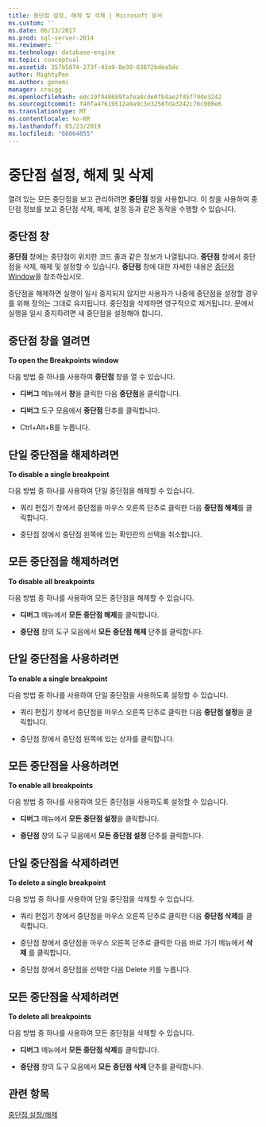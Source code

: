 ```yaml
---
title: 중단점 설정, 해제 및 삭제 | Microsoft 문서
ms.custom: ''
ms.date: 06/13/2017
ms.prod: sql-server-2014
ms.reviewer: ''
ms.technology: database-engine
ms.topic: conceptual
ms.assetid: 357b5874-273f-43a9-8e30-83872bdea5dc
author: MightyPen
ms.author: genemi
manager: craigg
ms.openlocfilehash: edc19f948689fafea8cde0fb4ae2fd5f79de3242
ms.sourcegitcommit: f40fa47619512a9a9c3e3258fda3242c76c008e6
ms.translationtype: MT
ms.contentlocale: ko-KR
ms.lasthandoff: 05/23/2019
ms.locfileid: "66064055"
---
```

# <a name="enable-disable-and-delete-breakpoints"></a>중단점 설정, 해제 및 삭제
  열려 있는 모든 중단점을 보고 관리하려면 **중단점** 창을 사용합니다. 이 창을 사용하여 중단점 정보를 보고 중단점 삭제, 해제, 설정 등과 같은 동작을 수행할 수 있습니다.  
  
## <a name="the-breakpoints-window"></a>중단점 창  
 **중단점** 창에는 중단점이 위치한 코드 줄과 같은 정보가 나열됩니다. **중단점** 창에서 중단점을 삭제, 해제 및 설정할 수 있습니다.  **중단점** 창에 대한 자세한 내용은 [중단점 Window](transact-sql-debugger-breakpoints-window.md)을 참조하십시오.  
  
 중단점을 해제하면 실행이 일시 중지되지 않지만 사용자가 나중에 중단점을 설정할 경우를 위해 정의는 그대로 유지됩니다. 중단점을 삭제하면 영구적으로 제거됩니다. 문에서 실행을 일시 중지하려면 새 중단점을 설정해야 합니다.  
  
## <a name="to-open-the-breakpoints-window"></a>중단점 창을 열려면  
 **To open the Breakpoints window**  
  
 다음 방법 중 하나를 사용하여 **중단점** 창을 열 수 있습니다.  
  
-   **디버그** 메뉴에서 **창**을 클릭한 다음 **중단점**을 클릭합니다.  
  
-   **디버그** 도구 모음에서 **중단점** 단추를 클릭합니다.  
  
-   Ctrl+Alt+B를 누릅니다.  
  
## <a name="to-disable-a-single-breakpoint"></a>단일 중단점을 해제하려면  
 **To disable a single breakpoint**  
  
 다음 방법 중 하나를 사용하여 단일 중단점을 해제할 수 있습니다.  
  
-   쿼리 편집기 창에서 중단점을 마우스 오른쪽 단추로 클릭한 다음 **중단점 해제**를 클릭합니다.  
  
-   중단점 창에서 중단점 왼쪽에 있는 확인란의 선택을 취소합니다.  
  
## <a name="to-disable-all-breakpoints"></a>모든 중단점을 해제하려면  
 **To disable all breakpoints**  
  
 다음 방법 중 하나를 사용하여 모든 중단점을 해제할 수 있습니다.  
  
-   **디버그** 메뉴에서 **모든 중단점 해제**를 클릭합니다.  
  
-   **중단점** 창의 도구 모음에서 **모든 중단점 해제** 단추를 클릭합니다.  
  
## <a name="to-enable-a-single-breakpoint"></a>단일 중단점을 사용하려면  
 **To enable a single breakpoint**  
  
 다음 방법 중 하나를 사용하여 단일 중단점을 사용하도록 설정할 수 있습니다.  
  
-   쿼리 편집기 창에서 중단점을 마우스 오른쪽 단추로 클릭한 다음 **중단점 설정**을 클릭합니다.  
  
-   중단점 창에서 중단점 왼쪽에 있는 상자를 클릭합니다.  
  
## <a name="to-enable-all-breakpoints"></a>모든 중단점을 사용하려면  
 **To enable all breakpoints**  
  
 다음 방법 중 하나를 사용하여 모든 중단점을 사용하도록 설정할 수 있습니다.  
  
-   **디버그** 메뉴에서 **모든 중단점 설정**을 클릭합니다.  
  
-   **중단점** 창의 도구 모음에서 **모든 중단점 설정** 단추를 클릭합니다.  
  
## <a name="to-delete-a-single-breakpoint"></a>단일 중단점을 삭제하려면  
 **To delete a single breakpoint**  
  
 다음 방법 중 하나를 사용하여 단일 중단점을 삭제할 수 있습니다.  
  
-   쿼리 편집기 창에서 중단점을 마우스 오른쪽 단추로 클릭한 다음 **중단점 삭제**를 클릭합니다.  
  
-   중단점 창에서 중단점을 마우스 오른쪽 단추로 클릭한 다음 바로 가기 메뉴에서 **삭제** 를 클릭합니다.  
  
-   중단점 창에서 중단점을 선택한 다음 Delete 키를 누릅니다.  
  
## <a name="to-delete-all-breakpoints"></a>모든 중단점을 삭제하려면  
 **To delete all breakpoints**  
  
 다음 방법 중 하나를 사용하여 모든 중단점을 삭제할 수 있습니다.  
  
-   **디버그** 메뉴에서 **모든 중단점 삭제**를 클릭합니다.  
  
-   **중단점** 창의 도구 모음에서 **모든 중단점 삭제** 단추를 클릭합니다.  
  
## <a name="see-also"></a>관련 항목  
 [중단점 설정/해제](../spatial/point.md)  
  
  
